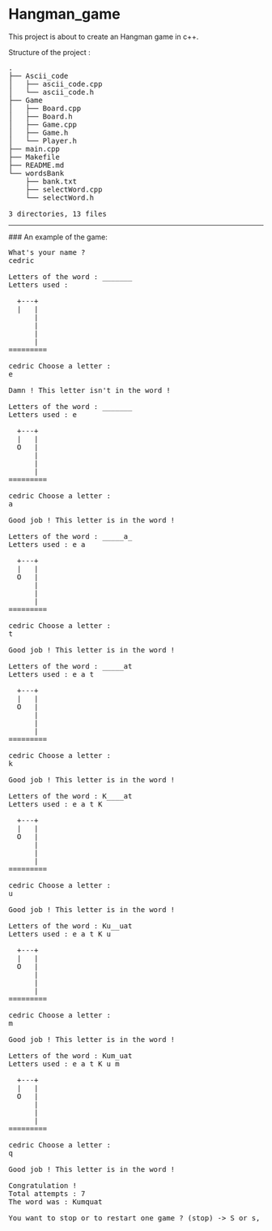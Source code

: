 # Hangman_game
This project is about to create an Hangman game in c++.

Structure of the project :
<pre>
.
├── Ascii_code
│   ├── ascii_code.cpp
│   └── ascii_code.h
├── Game
│   ├── Board.cpp
│   ├── Board.h
│   ├── Game.cpp
│   ├── Game.h
│   └── Player.h
├── main.cpp
├── Makefile
├── README.md
└── wordsBank
    ├── bank.txt
    ├── selectWord.cpp
    └── selectWord.h

3 directories, 13 files
</pre>

<hr>

### An example of the game: 
<pre>
What's your name ?
cedric

Letters of the word : _______
Letters used : 

  +---+
  |   |
      |
      |
      |
      |
=========

cedric Choose a letter :
e

Damn ! This letter isn't in the word !

Letters of the word : _______
Letters used : e 

  +---+
  |   |
  O   |
      |
      |
      |
=========

cedric Choose a letter :
a

Good job ! This letter is in the word !

Letters of the word : _____a_
Letters used : e a 

  +---+
  |   |
  O   |
      |
      |
      |
=========

cedric Choose a letter :
t

Good job ! This letter is in the word !

Letters of the word : _____at
Letters used : e a t 

  +---+
  |   |
  O   |
      |
      |
      |
=========

cedric Choose a letter :
k

Good job ! This letter is in the word !

Letters of the word : K____at
Letters used : e a t K 

  +---+
  |   |
  O   |
      |
      |
      |
=========

cedric Choose a letter :
u

Good job ! This letter is in the word !

Letters of the word : Ku__uat
Letters used : e a t K u 

  +---+
  |   |
  O   |
      |
      |
      |
=========

cedric Choose a letter :
m

Good job ! This letter is in the word !

Letters of the word : Kum_uat
Letters used : e a t K u m 

  +---+
  |   |
  O   |
      |
      |
      |
=========

cedric Choose a letter :
q

Good job ! This letter is in the word !

Congratulation !
Total attempts : 7
The word was : Kumquat

You want to stop or to restart one game ? (stop) -> S or s, (restart) -> R or r:
</pre>
